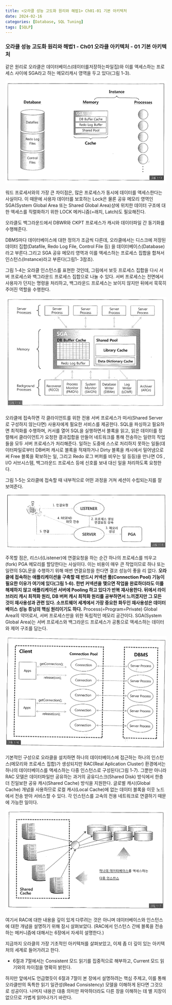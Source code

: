 ```yaml
---
title: <오라클 성능 고도화 원리와 해법1> Ch01-01 기본 아키텍처
date: 2024-02-16
categories: [Database, SQL Tuning]
tags: [SQLP]
---
```


### 오라클 성능 고도화 원리와 해법1 - Ch01 오라클 아키텍처 - 01 기본 아키텍처

같은 원리로 오라클은 데이터베이스(데이터를저장하는파일집)와 이를 액세스하는 프로세스 사이에 SGA라고 하는 메모리캐시 영역을 두고 있다(그림 1-3).

![](/assets/images/sqlp/1-01-03.png)

워드 프로세서와의 가장 큰 차이점은, 많은 프로세스가 동시에 데이터를 액세스한다는 사실이다. 이 때문에 사용자 데이터를 보호하는 Lock은 물론 공유 메모리 영역인 SGA(System Global Area 또는 Shared Global Area)상에 위치한 데이터 구조에 대한 액세스를 직렬화하기 위한 LOCK 메커니즘(=래치, Latch)도 필요해진다.

오라클도 백그라운드에서 DBWR와 CKPT 프로세스가 캐시와 데이터파일 간 동기화를 수행해준다.

DBMS마다 데이터베이스에 대한 정의가 조금씩 다른데, 오라클에서는 디스크에 저장된 데이터 집합(Datafile, Redo Log File, Control File 등) 을 데이터베이스(Database)라고 부른다.그리고 SGA 공유 메모리 영역과 이를 액세스하는 프로세스 집합을 합쳐서 인스턴스(Instance)라고 부른다(그림1- 3참조).

그림 1-4는 오라클 인스턴스를 표현한 것인데, 그림에서 보듯 프로세스 집합을 다시 서버 프로세스와 백그라운드 프로세스 집합으로 나눌 수 있다. 서버 프로세스는 전면에서 사용자가 던지는 명령을 처리하고, 백그라운드 프로세스는 보이지 않지만 뒤에서 묵묵히 주어진 역할을 수행한다.

![](/assets/images/sqlp/1-01-04.png)

오라클에 접속하면 각 클라이언트를 위한 전용 서버 프로세스가 떠서(Shared Server로 구성하지 않는다면) 사용자에게 필요한 서비스를 제공한다. SQL을 파싱하고 필요하면 최적화를 수행하며, 커서를 열어 SQL을 실행하면서 블록을 읽고, 읽은 데이터를 정렬해서 클라이언트가 요청한 결과집합을 만들어 네트워크를 통해 전송하는 일련의 작업들을 모두 서버 프로세스가 처리해준다. 일하는 도중에 스스로 처리하지 못하는 일들(데이터파일로부터 DB버퍼 캐시로 블록을 적재하거나 Dirty 블록을 캐시에서 밀어냄으로써 Free 블록을 확보하는 일, 그리고 Redo 로그 버퍼를 비우는 일 등등)을 만나면 OS , I/O 서브시스템, 백그라운드 프로세스 등에 신호를 보내 대신 일을 처리하도록 요청한다.

그림 1-5는 오라클에 접속할 때 내부적으로 어떤 과정을 거쳐 세션이 수립되는지를 잘 보여준다.

![](/assets/images/sqlp/1-01-05.png)

주목할 점은, 리스너(Listener)에 연결요청을 하는 순간 하나의 프로세스를 띄우고(fork) PGA 메모리를 할당한다는 사실이다. 이는 비용이 매우 큰 작업이므로 하나 또는 일련의 SQL문을 수행하기 위해 매번 연결요청을 한다면 결코 성능이 좋을 리 없다. **오라클에 접속하는 애플리케이션을 구축할 때 반드시 커넥션 풀(Connection Pool) 기능이 필요한 이유가 여기에 있다(그림 1-6). 한번 커넥션을 맺으면 작업을 완료하더라도 이를 해제하지 않고 애플리케이션 서버에 Pooling 하고 있다가 반복 재사용한다. 뒤에서 라이브러리 캐시 최적화 원리, DB 버퍼 캐시 최적화 원리를 공부하면서 느끼겠지만 그 모든 것이 재사용성과 관련 있다. 소프트웨어 세계에서 가장 중요한 화두인 재사용성은 데이터베이스 성능 튜닝의 핵심 원리이기도 하다.**
Process(=Program=Private) Global Area의 약어로서, 서버 프로세스만을 위한 독립적인 메모리 공간이다. SGA(System Global Area)는 서버 프로세스와 백그라운드 프로세스가 공통으로 액세스하는 데이터와 제어 구조를 담는다.

![](/assets/images/sqlp/1-01-06.png)

기본적인 구성으로 오라클을 설치하면 하나의 데이터베이스에 접근하는 하나의 인스턴스(메모리와 프로세스 집합)가 생성되지만 RAC(Real Aplication Cluster) 환경에서는 하나의 데이터베이스를 액세스하는 다중 인스턴스로 구성된다(그림 1-7). 그뿐만 아니라 RAC 모델은 데이터파일만 공유하는 과거의 공유디스크(Shared Disk) 방식에서 한층 더 진일보한 공유 캐시(Shared Cache) 방식을 지원한다. 글로벌 캐시(Global Cache) 개념을 사용하므로 로컬 캐시(Local Cache)에 없는 데이터 블록을 이웃 노드에서 전송 받아 서비스할 수 있다. 각 인스턴스를 고속의 전용 네트워크로 연결하기 때문에 가능한 일이다.

![](/assets/images/sqlp/1-01-07.png)

여기서 RAC에 대한 내용을 깊이 있게 다루려는 것은 아니며 데이터베이스와 인스턴스에 대한 개념을 설명하기 위해 잠시 살펴보았다. (RAC에서 인스턴스 간에 블록을 전송하는 메커니즘에 대해서는 6장에서 자세히 설명한다.)

지금까지 오라클의 가장 기초적인 아키텍처를 살펴보았고, 이제 좀 더 깊이 있는 아키텍처의 세계로 들어가려고 한다.

- 6절과 7절에서는 Consistent 모드 읽기를 집중적으로 해부하고, Current 모드 읽기와의 차이점을 명확히 밝힌다.

하지만 앞에서도 언급했듯이 6절과 7절이 본 장에서 설명하려는 핵심 주제고, 이를 통해 오라클만의 독특한 읽기 일관성(Read Consistency) 모델을 이해하게 된다면 그것으로 성공이다. 나머지 내용은 대충 의미만 파악하더라도 다른 장을 이해하는 데 별 지장이 없으므로 가볍게 읽어나가기 바란다.
